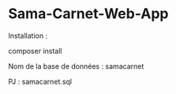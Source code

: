 # Sama-Carnet-Web-App

Installation : 

composer install

Nom de la base de données : samacarnet

PJ : samacarnet.sql
